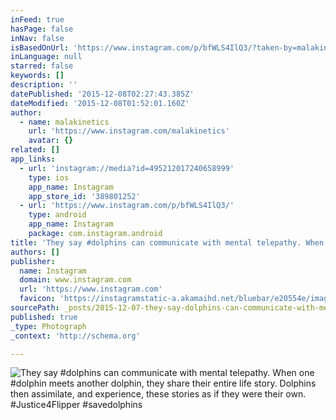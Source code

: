 ```yaml
---
inFeed: true
hasPage: false
inNav: false
isBasedOnUrl: 'https://www.instagram.com/p/bfWLS4IlQ3/?taken-by=malakinetics'
inLanguage: null
starred: false
keywords: []
description: ''
datePublished: '2015-12-08T02:27:43.385Z'
dateModified: '2015-12-08T01:52:01.160Z'
author:
  - name: malakinetics
    url: 'https://www.instagram.com/malakinetics'
    avatar: {}
related: []
app_links:
  - url: 'instagram://media?id=495212017240658999'
    type: ios
    app_name: Instagram
    app_store_id: '389801252'
  - url: 'https://www.instagram.com/p/bfWLS4IlQ3/'
    type: android
    app_name: Instagram
    package: com.instagram.android
title: 'They say #dolphins can communicate with mental telepathy. When one #dolphin meets another dolphin, they share their entire life story. Dolphins then assimilate, and experience, these stories as if they were their own. #Justice4Flipper #savedolphins'
authors: []
publisher:
  name: Instagram
  domain: www.instagram.com
  url: 'https://www.instagram.com'
  favicon: 'https://instagramstatic-a.akamaihd.net/bluebar/e20554e/images/ico/favicon.ico'
sourcePath: _posts/2015-12-07-they-say-dolphins-can-communicate-with-mental-telepathy-wh.md
published: true
_type: Photograph
_context: 'http://schema.org'

---
```

![They say #dolphins can communicate with mental telepathy. When one #dolphin meets another dolphin, they share their entire life story. Dolphins then assimilate, and experience, these stories as if they were their own. #Justice4Flipper #savedolphins](https://s3-us-west-2.amazonaws.com/the-grid-img/p/8ec74e12763b7e4fb690b47809aff216e4268f7c.jpg)